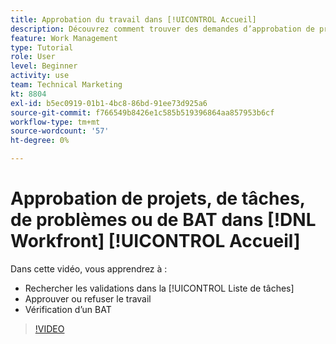 ```yaml
---
title: Approbation du travail dans [!UICONTROL Accueil]
description: Découvrez comment trouver des demandes d’approbation de projet, de tâche, de problème et de BAT dans la section [!UICONTROL Liste de tâches], puis approuver ou rejeter le travail dans [!DNL  Workfront].
feature: Work Management
type: Tutorial
role: User
level: Beginner
activity: use
team: Technical Marketing
kt: 8804
exl-id: b5ec0919-01b1-4bc8-86bd-91ee73d925a6
source-git-commit: f766549b8426e1c585b519396864aa857953b6cf
workflow-type: tm+mt
source-wordcount: '57'
ht-degree: 0%

---
```


# Approbation de projets, de tâches, de problèmes ou de BAT dans [!DNL Workfront] [!UICONTROL Accueil]

Dans cette vidéo, vous apprendrez à :

* Rechercher les validations dans la [!UICONTROL Liste de tâches]
* Approuver ou refuser le travail
* Vérification d’un BAT

>[!VIDEO](https://video.tv.adobe.com/v/335105/?quality=12)

<!---
learn more URLs
--->
